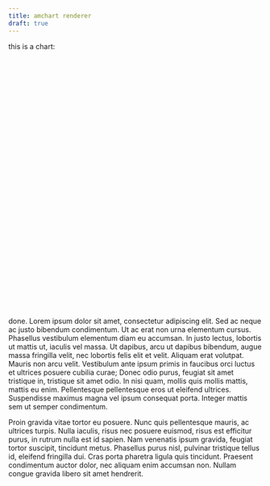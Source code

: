 ```yaml
---
title: amchart renderer
draft: true
---
```


this is a chart:

<script src="https://www.amcharts.com/lib/4/core.js"></script>
<script src="https://www.amcharts.com/lib/4/charts.js"></script>
<script src="https://www.amcharts.com/lib/4/themes/animated.js"></script>


<div id="chartdiv" style="width: 100%; height: 500px"></div>


done. Lorem ipsum dolor sit amet, consectetur adipiscing elit. Sed ac neque ac justo bibendum condimentum. Ut ac erat non urna elementum cursus. Phasellus vestibulum elementum diam eu accumsan. In justo lectus, lobortis ut mattis ut, iaculis vel massa. Ut dapibus, arcu ut dapibus bibendum, augue massa fringilla velit, nec lobortis felis elit et velit. Aliquam erat volutpat. Mauris non arcu velit. Vestibulum ante ipsum primis in faucibus orci luctus et ultrices posuere cubilia curae; Donec odio purus, feugiat sit amet tristique in, tristique sit amet odio. In nisi quam, mollis quis mollis mattis, mattis eu enim. Pellentesque pellentesque eros ut eleifend ultrices. Suspendisse maximus magna vel ipsum consequat porta. Integer mattis sem ut semper condimentum.

Proin gravida vitae tortor eu posuere. Nunc quis pellentesque mauris, ac ultrices turpis. Nulla iaculis, risus nec posuere euismod, risus est efficitur purus, in rutrum nulla est id sapien. Nam venenatis ipsum gravida, feugiat tortor suscipit, tincidunt metus. Phasellus purus nisl, pulvinar tristique tellus id, eleifend fringilla dui. Cras porta pharetra ligula quis tincidunt. Praesent condimentum auctor dolor, nec aliquam enim accumsan non. Nullam congue gravida libero sit amet hendrerit.

<script>
am4core.ready(function() {

am4core.useTheme(am4themes_animated);

function createChart(divid, data) {
    var chart = am4core.create(divid, am4charts.XYChart);
      chart.exporting.menu = new am4core.ExportMenu();

    chart.data = data;

    chart.padding(40, 40, 40, 40);

    var categoryAxis = chart.yAxes.push(new am4charts.CategoryAxis());
    categoryAxis.renderer.grid.template.location = 0;
    categoryAxis.dataFields.category = "config";
    categoryAxis.renderer.inversed = true;
    categoryAxis.renderer.grid.template.disabled = true;
    //categoryAxis.renderer.minGridDistance = 100;
    categoryAxis.renderer.minWidth = 120;

    var valueAxis = chart.xAxes.push(new am4charts.ValueAxis());
    valueAxis.min = 0;

    var series = chart.series.push(new am4charts.ColumnSeries());
    series.dataFields.categoryY = "config";
    series.dataFields.valueX = "val";
    series.tooltipText = "{valueX.value}"
    series.columns.template.strokeOpacity = 0;
    series.columns.template.column.cornerRadiusBottomRight = 5;
    series.columns.template.column.cornerRadiusTopRight = 5;

    var labelBullet = series.bullets.push(new am4charts.LabelBullet())
    labelBullet.label.horizontalCenter = "left";
    labelBullet.fontSize = 20;
    labelBullet.label.dx = 5;
    labelBullet.label.fill = am4core.color("white");
    labelBullet.label.text = "{values.valueX.workingValue}";
    labelBullet.locationX = 1;

    categoryAxis.sortBySeries = series;

    var columnTemplate = series.columns.template;
    columnTemplate.adapter.add("fill", function(fill, target) {
      return am4core.color("#018660")
    })
}

createChart("chartdiv", [{
      "config": "2020 ARM64",
      "val": 1378
    }, {
      "config": "2020 x86_64",
      "val": 2459
    }, {
      "config": "2012 x86_64",
      "val": 3200
    }]
    );

}); // end am4core.ready()
</script>